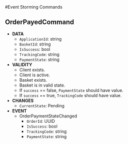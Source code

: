 #Event Storming Commands

## OrderPayedCommand
* **DATA**
  * `ApplicationId`: string
  * `BasketId`: string
  * `IsSuccess`: bool
  * `TrackingCode`: string
  * `PaymentState`: string
* **VALIDITY**
  * Client exists.
  * Client is active.
  * Basket exists.
  * Basket is in valid state.
  * If `success` ==  false, `PaymentState` should have value. 
  * If `success` ==  true, `TrackingCode` should have value.
* **CHANGES**
  * `CurrentState`: Pending
* **EVENT**
  * OrderPaymentStateChanged
    * `OrderId`: UUID
    * `IsSuccess`: bool
    * `TrackingCode`: string
    * `PaymentState`: string